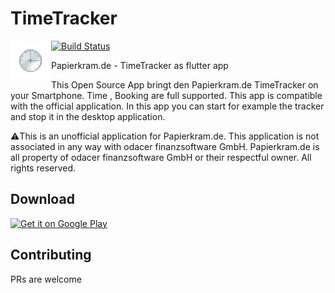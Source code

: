 # TimeTracker

<img src="assets/images/icon_android.png" width="65" align="left">

[![Build Status](https://travis-ci.com/SimonIT/timetracker.svg?branch=master)](https://travis-ci.com/SimonIT/timetracker)

Papierkram.de - TimeTracker as flutter app

This Open Source App bringt den Papierkram.de TimeTracker on your Smartphone. Time , Booking are full supported. This app is compatible with the official application. In this app you can start for example the tracker and stop it in the desktop application.

⚠️This is an unofficial application for Papierkram.de. This application is not associated in any way with odacer finanzsoftware GmbH. Papierkram.de is all property of odacer finanzsoftware GmbH or their respectful owner. All rights reserved.

## Download

<a href='https://play.google.com/store/apps/details?id=com.papierkram.timetracker&pcampaignid=MKT-Other-global-all-co-prtnr-py-PartBadge-Mar2515-1'><img alt='Get it on Google Play' src='https://play.google.com/intl/en_us/badges/images/generic/en_badge_web_generic.png' width="200px"/></a>

## Contributing

PRs are welcome

